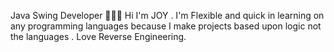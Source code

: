 Java Swing Developer 👨🏼‍💻
Hi I'm JOY . I'm Flexible and quick in learning on any programming languages because I make projects based upon logic not the languages .
Love Reverse Engineering.

<!---
JOY-SAM/JOY-SAM is a ✨ special ✨ repository because its `README.md` (this file) appears on your GitHub profile.
You can click the Preview link to take a look at your changes.
--->
